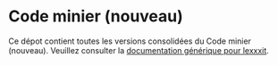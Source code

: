# Code minier (nouveau)

Ce dépot contient toutes les versions consolidées du Code minier (nouveau). Veuillez consulter la [documentation générique pour lexxxit](https://github.com/lexxxit/documentation).
